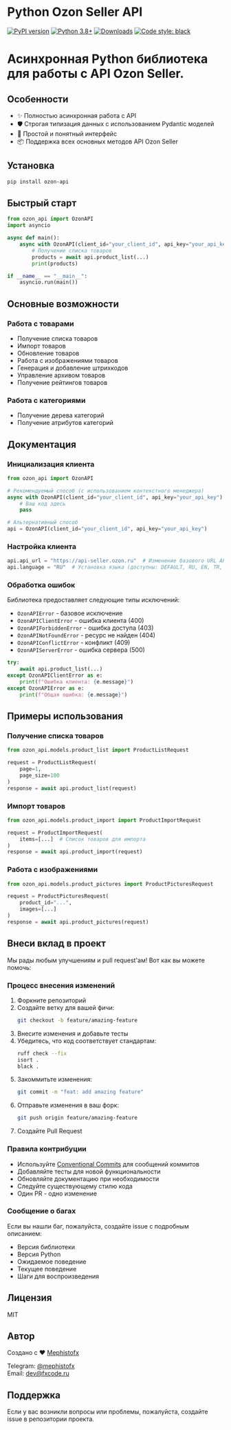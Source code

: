 # Python Ozon Seller API

[![PyPI version](https://img.shields.io/pypi/v/ozon-api)](https://pypi.org/project/ozon-api/) [![Python 3.8+](https://img.shields.io/badge/python-3.8+-blue.svg)](https://www.python.org/downloads/) [![Downloads](https://img.shields.io/pypi/dm/ozon-api)](https://pypi.org/project/ozon-api/) [![Code style: black](https://img.shields.io/badge/code%20style-black-000000.svg)](https://github.com/psf/black)

# Асинхронная Python библиотека для работы с API Ozon Seller.

## Особенности

- ✨ Полностью асинхронная работа с API
- 🛡️ Строгая типизация данных с использованием Pydantic моделей
- 🚀 Простой и понятный интерфейс
- 📦 Поддержка всех основных методов API Ozon Seller

## Установка

```bash
pip install ozon-api
```

## Быстрый старт

```python
from ozon_api import OzonAPI
import asyncio

async def main():
    async with OzonAPI(client_id="your_client_id", api_key="your_api_key") as api:
        # Получение списка товаров
        products = await api.product_list(...)
        print(products)

if __name__ == "__main__":
    asyncio.run(main())
```

## Основные возможности

### Работа с товарами

- Получение списка товаров
- Импорт товаров
- Обновление товаров
- Работа с изображениями товаров
- Генерация и добавление штрихкодов
- Управление архивом товаров
- Получение рейтингов товаров

### Работа с категориями

- Получение дерева категорий
- Получение атрибутов категорий

## Документация

### Инициализация клиента

```python
from ozon_api import OzonAPI

# Рекомендуемый способ (с использованием контекстного менеджера)
async with OzonAPI(client_id="your_client_id", api_key="your_api_key") as api:
    # Ваш код здесь
    pass

# Альтернативный способ
api = OzonAPI(client_id="your_client_id", api_key="your_api_key")
```

### Настройка клиента

```python
api.api_url = "https://api-seller.ozon.ru"  # Изменение базового URL API
api.language = "RU"  # Установка языка (доступны: DEFAULT, RU, EN, TR, ZH_HANS)
```

### Обработка ошибок

Библиотека предоставляет следующие типы исключений:

- `OzonAPIError` - базовое исключение
- `OzonAPIClientError` - ошибка клиента (400)
- `OzonAPIForbiddenError` - ошибка доступа (403)
- `OzonAPINotFoundError` - ресурс не найден (404)
- `OzonAPIConflictError` - конфликт (409)
- `OzonAPIServerError` - ошибка сервера (500)

```python
try:
    await api.product_list(...)
except OzonAPIClientError as e:
    print(f"Ошибка клиента: {e.message}")
except OzonAPIError as e:
    print(f"Общая ошибка: {e.message}")
```

## Примеры использования

### Получение списка товаров

```python
from ozon_api.models.product_list import ProductListRequest

request = ProductListRequest(
    page=1,
    page_size=100
)
response = await api.product_list(request)
```

### Импорт товаров

```python
from ozon_api.models.product_import import ProductImportRequest

request = ProductImportRequest(
    items=[...]  # Список товаров для импорта
)
response = await api.product_import(request)
```

### Работа с изображениями

```python
from ozon_api.models.product_pictures import ProductPicturesRequest

request = ProductPicturesRequest(
    product_id="...",
    images=[...]
)
response = await api.product_pictures(request)
```

## Внеси вклад в проект

Мы рады любым улучшениям и pull request'ам! Вот как вы можете помочь:

### Процесс внесения изменений

1. Форкните репозиторий
2. Создайте ветку для вашей фичи:
   ```bash
   git checkout -b feature/amazing-feature
   ```
3. Внесите изменения и добавьте тесты
4. Убедитесь, что код соответствует стандартам:
   ```bash
   ruff check --fix
   isort .
   black .
   ```
5. Закоммитьте изменения:
   ```bash
   git commit -m "feat: add amazing feature"
   ```
6. Отправьте изменения в ваш форк:
   ```bash
   git push origin feature/amazing-feature
   ```
7. Создайте Pull Request

### Правила контрибуции

- Используйте [Conventional Commits](https://www.conventionalcommits.org/) для сообщений коммитов
- Добавляйте тесты для новой функциональности
- Обновляйте документацию при необходимости
- Следуйте существующему стилю кода
- Один PR - одно изменение

### Сообщение о багах

Если вы нашли баг, пожалуйста, создайте issue с подробным описанием:

- Версия библиотеки
- Версия Python
- Ожидаемое поведение
- Текущее поведение
- Шаги для воспроизведения

## Лицензия

MIT

## Автор

Создано с ❤️ [Mephistofx](https://github.com/mephistofox)

Telegram: [@mephistofx](https://t.me/mephistofx)  
Email: dev@fxcode.ru

## Поддержка

Если у вас возникли вопросы или проблемы, пожалуйста, создайте issue в репозитории проекта.
